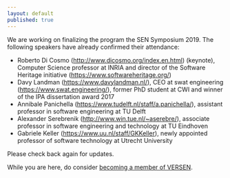 ```yaml
---
layout: default
published: true
---
```

We are working on finalizing the program the SEN Symposium 2019. The following speakers have already confirmed their attendance:
* Roberto Di Cosmo (<http://www.dicosmo.org/index.en.html>) (keynote), Computer Science professor at INRIA and director of the Software Heritage initiative (https://www.softwareheritage.org/)
* Davy Landman (https://www.davylandman.nl/), CEO at swat engineering (https://www.swat.engineering/), former PhD student at CWI and winner of the IPA dissertation award 2017
* Annibale Panichella (https://www.tudelft.nl/staff/a.panichella/), assistant professor in software engineering at TU Delft
* Alexander Serebrenik (http://www.win.tue.nl/~aserebre/), associate professor in software engineering and technology at TU Eindhoven
* Gabriele Keller (https://www.uu.nl/staff/GKKeller), newly appointed professor of software technology at Utrecht University

Please check back again for updates.

While you are here, do consider [becoming a member of VERSEN](http://versen.nl/user_signup).
